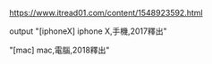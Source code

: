 https://www.itread01.com/content/1548923592.html



output
"[iphoneX] iphone X,手機,2017釋出"

"[mac] mac,電腦,2018釋出"
